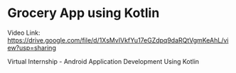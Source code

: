 # Grocery App using Kotlin
Video Link: https://drive.google.com/file/d/1XsMvIVkfYu17eGZdpq9daRQtVgmKeAhL/view?usp=sharing

Virtual Internship - Android Application Development Using Kotlin
